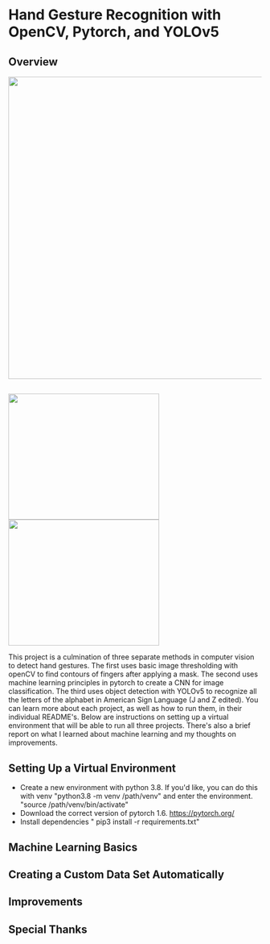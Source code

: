 # Hand Gesture Recognition with OpenCV, Pytorch, and YOLOv5
## Overview

<img src="./sign_lang_detection/sl_run.gif" width='600'/>

##   
<img src="./basic_thresholding/finger_count.gif" width="300" height='250'/>
<img src="./pytorch_classification/classification.gif" width="300" height='250'/>



This project is a culmination of three separate methods in computer vision to detect hand gestures.  The first uses basic image thresholding with openCV to find contours of fingers after applying a mask.  The second uses machine learning principles in pytorch to create a CNN for image classification.  The third uses object detection with YOLOv5 to recognize all the letters of the alphabet in American Sign Language (J and Z edited).  You can learn more about each project, as well as how to run them, in their individual README's. Below are instructions on setting up a virtual environment that will be able to run all three projects. There's also a brief report on what I learned about machine learning and my thoughts on improvements.   

## Setting Up a Virtual Environment
- Create a new environment with python 3.8.  If you'd like, you can do this with venv "python3.8 -m venv /path/venv" and enter the environment. "source /path/venv/bin/activate"
- Download the correct version of pytorch 1.6. https://pytorch.org/
- Install dependencies " pip3 install -r requirements.txt"

## Machine Learning Basics

## Creating a Custom Data Set Automatically

## Improvements

## Special Thanks
